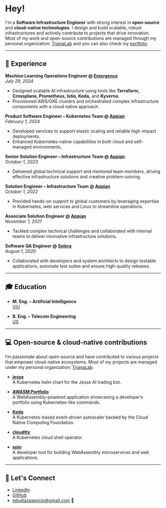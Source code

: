 # Hey!

I'm a **Software Infrastructure Engineer** with strong interest in **open-source** and **cloud-native technologies**. I design and build scalable, robust infrastructures and actively contribute to projects that drive innovation. Most of my work and open-source contributions are managed through my personal organization: [TrianaLab](https://github.com/TrianaLab) and you can also check my [portfolio](https://edudiaz.dev).

---

## 🚀 Experience

**Machine Learning Operations Engineer @ [Emergence](https://emergence.ai)**  
*July 29, 2024*  
- Designed scalable AI infrastructure using tools like **Terraform, Crossplane, Prometheus, Istio, Keda,** and **Kyverno**.  
- Provisioned AWS/GKE clusters and orchestrated complex infrastructure components with a cloud native approach.

**Product Software Engineer – Kubernetes Team @ [Appian](https://appian.com)**  
*February 1, 2024*  
- Developed services to support elastic scaling and reliable high-impact deployments.  
- Enhanced Kubernetes-native capabilities in both cloud and self-managed environments.

**Senior Solution Engineer – Infrastructure Team @ [Appian](https://appian.com)**  
*October 1, 2023*  
- Delivered global technical support and mentored team members, driving effective infrastructure solutions and creative problem-solving.

**Solution Engineer – Infrastructure Team @ [Appian](https://appian.com)**  
*October 1, 2022*  
- Provided hands-on support to global customers by leveraging expertise in Kubernetes, web services and Linux to streamline operations.

**Associate Solution Engineer @ [Appian](https://appian.com)**  
*November 1, 2021*  
- Tackled complex technical challenges and collaborated with internal teams to deliver innovative infrastructure solutions.

**Software QA Engineer @ [Solera](https://solera.com)**  
*August 1, 2020*  
- Collaborated with developers and system architects to design testable applications, automate test suites and ensure high-quality releases.

---

## 🎓 Education

- **M. Eng. – Artificial Intelligence**  
  [VIU](https://universidadviu.com)

- **B. Eng. – Telecom Engineering**  
  [US](https://us.es)

---

## 💻 Open-source & cloud-native contributions

I’m passionate about open-source and have contributed to various projects that empower cloud-native ecosystems. Most of my projects are managed under my personal organization: [TrianaLab](https://github.com/TrianaLab).

- **[jesse](https://github.com/jesse)**  
  A Kubernetes helm chart for the Jesse AI trading bot.

- **[AWASM Portfolio](https://github.com/trianalab/awasm-portfolio)**  
  A WebAssembly-powered application showcasing a developer’s portfolio using Kubernetes-like commands.

- **[Keda](https://github.com/kedacore/keda)**  
  A Kubernetes-based event-driven autoscaler backed by the Cloud Native Computing Foundation.

- **[cloudtty](https://cloudtty.github.io)**  
  A Kubernetes cloud shell operator.

- **[spin](https://github.com/fermyon/spin)**  
  A developer tool for building WebAssembly microservices and web applications.

---

## 🤝 Let's Connect

- [LinkedIn](https://www.linkedin.com)  
- [GitHub](https://github.com)
- edudiazasencio@gmail.com 📩
